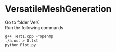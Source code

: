 # VersatileMeshGeneration

Go to folder Ver0<br>
Run the following commands

```
g++ Test1.cpp -fopenmp
./a.out > O.txt
python Plot.py
```